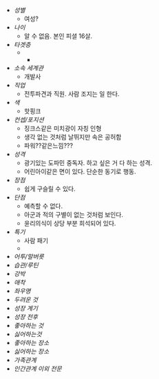 >

- *성별*
	- 여성?
- *나이*
	- 알 수 없음. 본인 피셜 16살.
- *타겟층*
	-  - 
- *소속 세계관*
	- 개발사
- *직업*
	- 전투파견과 직원. 사람 조지는 일 한다.
- *색*
	- 핫핑크
- *컨셉/포지션*
	- 징크스같은 미치광이 자칭 인형
	- 생각 없는 것처럼 날뛰지만 속은 공허함
	- 파워??같은느낌??? 
- *성격*
	- 광기있는 도파민 중독자. 하고 싶은 거 다 하는 성격.
	- 어린아이같은 면이 있다. 단순한 동기로 행동.
- *장점*
	- 쉽게 구슬릴 수 있다.
- *단점*
	- 예측할 수 없다.
	- 아군과 적의 구별이 없는 것처럼 보인다.
	- 윤리의식이 상당 부분 희석되어 있다.
- *특기*
	- 사람 패기
	- 
- *어투/말버릇*
- *습관/루틴*
- *강박*
- *애착*
- *좌우명*
- *두려운 것*
- *성장 계기*
- *성장 전후*
- *좋아하는 것*
- *싫어하는것*
- *좋아하는 장소*
- *싫어하는 장소*
- *가족관계*
- *인간관계*
*이외 전문*